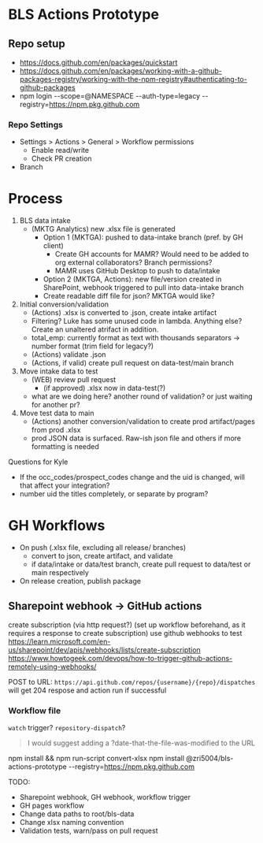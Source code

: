 # BLS Actions Prototype
## Repo setup
- https://docs.github.com/en/packages/quickstart
- https://docs.github.com/en/packages/working-with-a-github-packages-registry/working-with-the-npm-registry#authenticating-to-github-packages
- npm login --scope=@NAMESPACE --auth-type=legacy --registry=https://npm.pkg.github.com

### Repo Settings
- Settings > Actions > General > Workflow permissions
  - Enable read/write
  - Check PR creation
- Branch 
# Process
1. BLS data intake
   - (MKTG Analytics) new .xlsx file is generated
     - Option 1 (MKTGA): pushed to data-intake branch (pref. by GH client)
       - Create GH accounts for MAMR? Would need to be added to org external collaborators? Branch permissions?
       - MAMR uses GitHub Desktop to push to data/intake
     - Option 2 (MKTGA, Actions): new file/version created in SharePoint, webhook triggered to pull into data-intake branch
     - Create readable diff file for json? MKTGA would like?
2. Initial conversion/validation
   - (Actions) .xlsx is converted to .json, create intake artifact
   - Filtering? Luke has some unused code in lambda. Anything else? Create an unaltered atrifact in addition.
   - total_emp: currently format as text with thousands separators -> number format (trim field for legacy?)
   - (Actions) validate .json
   - (Actions, if valid) create pull request on data-test/main branch
3. Move intake data to test
   - (WEB) review pull request
     - (if approved) .xlsx now in data-test(?)
   - what are we doing here? another round of validation? or just waiting for another pr?
4. Move test data to main
   - (Actions) another conversion/validation to create prod artifact/pages from prod .xlsx
   - prod JSON data is surfaced. Raw-ish json file and others if more formatting is needed

Questions for Kyle
- If the occ_codes/prospect_codes change and the uid is changed, will that affect your integration?
- number uid the titles completely, or separate by program?

# GH Workflows
- On push (.xlsx file, excluding all release/ branches)
  - convert to json, create artifact, and validate
  - if data/intake or data/test branch, create pull request to data/test or main respectively
- On release creation, publish package

## Sharepoint webhook -> GitHub actions
create subscription (via http request?) (set up workflow beforehand, as it requires a response to create subscription)
use github webhooks to test
https://learn.microsoft.com/en-us/sharepoint/dev/apis/webhooks/lists/create-subscription
https://www.howtogeek.com/devops/how-to-trigger-github-actions-remotely-using-webhooks/

POST to URL: `https://api.github.com/repos/{username}/{repo}/dispatches`
will get 204 respose and action run if successful
### Workflow file
`watch` trigger? `repository-dispatch`?

> I would suggest adding a ?date-that-the-file-was-modified to the URL
> 

npm install && npm run-script convert-xlsx
npm install @zri5004/bls-actions-prototype --registry=https://npm.pkg.github.com

TODO:
- Sharepoint webhook, GH webhook, workflow trigger
- GH pages workflow
- Change data paths to root/bls-data
- Change xlsx naming convention
- Validation tests, warn/pass on pull request